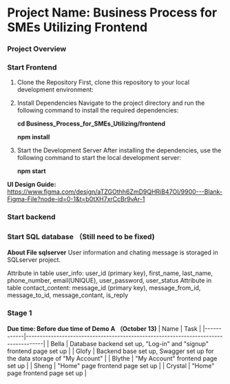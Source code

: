 # Project Name: Business Process for SMEs Utilizing Frontend
### Project Overview

### Start Frontend
1. Clone the Repository
First, clone this repository to your local development environment:

2. Install Dependencies
Navigate to the project directory and run the following command to install the required dependencies:

    **cd Business_Process_for_SMEs_Utilizing/frontend**

    **npm install**

3. Start the Development Server
After installing the dependencies, use the following command to start the local development server:

   **npm start**


**UI Design Guide:** https://www.figma.com/design/aTZGOthh6ZmD9QHRiB47OI/9900---Blank-Figma-File?node-id=0-1&t=b0tXH7xrCcBr9vAr-1

### Start backend


### Start SQL database （Still need to be fixed)

**About File sqlserver**
User information and chating message is storaged in SQLserver project.

Attribute in table user_info: user_id (primary key), first_name, last_name, phone_number, email(UNIQUE), user_password, user_status 
Attribute in table contact_content: message_id (primary key), message_from_id, message_to_id, message_contant, is_reply

### Stage 1 

**Due time: Before due time of Demo A （October 13)**
| Name       | Task                                                                               |
|------------|------------------------------------------------------------------------------------|
| Bella      | Database backend set up, "Log-in" and "signup" frontend page set up                |
| Glofy      | Backend base set up, Swagger set up for the data storage of "My Account"           |
| Blythe     | "My Account" frontend page set up                                                  |
| Sheng      | "Home" page frontend page set up                                                   |
| Crystal    | "Home" page frontend page set up                                                   |

